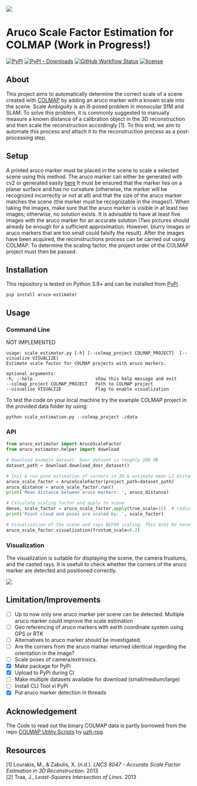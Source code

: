 ![](https://media.githubusercontent.com/media/meyerls/aruco-estimator/main/img/header.png)

# Aruco Scale Factor Estimation for COLMAP (Work in Progress!)

<a href="https://pypi.org/project/aruco-estimator/"><img alt="PyPI" src="https://img.shields.io/pypi/v/aruco-estimator"></a> 
<a href="https://pepy.tech/project/aruco-estimator"><img alt="PyPI - Downloads" src="https://img.shields.io/pypi/dm/aruco-estimator?label=PyPi%20downloads"></a> 
<a href="https://github.com/meyerls/aruco-estimator/actions"><img alt="GitHub Workflow Status" src="https://img.shields.io/github/workflow/status/meyerls/aruco-estimator/Publish%20Python%20%F0%9F%90%8D%20distributions%20%F0%9F%93%A6%20to%20PyPI%20and%20TestPyPI"></a> 
<a href="https://github.com/meyerls/aruco-estimator/blob/main/LICENSE"><img alt="license" src="https://img.shields.io/github/license/meyerls/aruco-estimator"></a> 

<!--![PyPI](https://img.shields.io/pypi/v/aruco-estimator)
![PyPI - Downloads](https://img.shields.io/pypi/dm/aruco-estimator?label=PyPi%20downloads)
![GitHub Workflow Status](https://img.shields.io/github/workflow/status/meyerls/aruco-estimator/Publish%20Python%20%F0%9F%90%8D%20distributions%20%F0%9F%93%A6%20to%20PyPI%20and%20TestPyPI)
![GitHub](https://img.shields.io/github/license/meyerls/aruco-estimator)-->

## About

This project aims to automatically determine the correct scale of a scene created
with [COLMAP](https://colmap.github.io/)
by adding an aruco marker with a known scale into the scene. Scale Ambiguity is an ill-posed problem in monocular SfM
and SLAM. To solve this problem, it is commonly suggested to manually measure a known distance of a calibration object
in the 3D reconstruction and then scale the reconstruction accordingly [1]. To this end, we aim to automate this process
and attach it to the reconstruction process as a post-processing step.

## Setup

A printed aruco marker must be placed in the scene to scale a selected scene using this method. The aruco marker can
either be generated with cv2 or generated easily [here](https://chev.me/arucogen/) It must be ensured that the marker
lies on a planar surface and has no curvature (otherwise, the marker will be recognized incorrectly or not at all) and
that the size of the aruco marker matches the scene (the marker must be recognizable in the images!). When taking the
images, make sure that the aruco marker is visible in at least two images; otherwise, no solution exists. It is
advisable to have at least five images with the aruco marker for an accurate solution (Two pictures should already be
enough for a sufficient approximation. However, blurry images or aruco markers that are too small could falsify the
result). After the images have been acquired, the reconstructions process can be carried out using COLMAP. To determine
the scaling factor, the project order of the COLMAP project must then be passed.

<!-- ## Theory

At first the extrinsic <img src="https://render.githubusercontent.com/render/math?math=\mathbf{M}_i"> and intrinsic
paramters <img src="https://render.githubusercontent.com/render/math?math=\mathbf{K}_i"> for every
image <img src="https://render.githubusercontent.com/render/math?math=\mathbf{I}_i"> of the reconstruction are readout
from the parsed COLMAP project and their underlying [binary output format](https://colmap.github.io/format.html). Then,
in each image <img src="https://render.githubusercontent.com/render/math?math=\mathbf{I}_i">, it is checked whether an
Arco marker is present. If so, all four corners of the square Aruco markers are extracted as image
coordinates <img src="https://render.githubusercontent.com/render/math?math=\mathbf{x} = (x_i, y_i, 1)^\top">. Thus it
is possible to cast a ray from the origin of the camera center
<img src="https://render.githubusercontent.com/render/math?math=\mathbf{C}_i">
through all four Aruco corners trough two points according to
<img src="https://render.githubusercontent.com/render/math?math=r_{vec} = \mathbf{C}_i + ||\mathbf{x} \mathbf{K}^{-1} ||_2^2 \mathbf{R}_i \lambda">
with <img src="https://render.githubusercontent.com/render/math?math=\lambda \in [-\infty, +\infty]">  . Here x is the
image coordinate in homogeneous coordinates, K^-1 is the inverse matrix of the intrinsic matrix of the camera, R_i the
rotation of the extrinsic camera parameters and C_i the translation t_i of the camera pose. Four rays are cast for each
image in which an aruco marker is detected. Thus, with a minimum of two rays per aruco corner, the position in 3D space
can be determined trough the intersection of lines. The intersection of several 3D lines can then be calculated using a
least-squares method [2].-->

## Installation

This repository is tested on Python 3.9+ and can be installed from [PyPi](https://pypi.org/project/aruco-estimator)
<!-- Tutorial: https://www.youtube.com/watch?v=JkeNVaiUq_c -->

````angular2html
pip install aruco-estimator
````

## Usage

### Command Line

NOT IMPLEMENTED

````angular2html
usage: scale_estimator.py [-h] [--colmap_project COLMAP_PROJECT]  [--visualize VISUALIZE]
Estimate scale factor for COLMAP projects with aruco markers.

optional arguments:
-h, --help                        show this help message and exit
--colmap_project COLMAP_PROJECT   Path to COLMAP project
--visualize VISUALIZE             Flag to enable visualization
````

To test the code on your local machine try the example COLMAP project in the provided data folder by using:

````angular2html
python scale_estimation.py --colmap_project ./data
````

### API

````python
from aruco_estimator import ArucoScaleFactor
from aruco_estimator.helper import download

# Download example dataset. Door dataset is roughly 200 MB
dataset_path = download.download_door_dataset()

# Init & run pose estimation of corners in 3D & estimate mean L2 distance between the four aruco corners
aruco_scale_factor = ArucoScaleFactor(project_path=dataset_path)
aruco_distance = aruco_scale_factor.run()
print('Mean distance between aruco markers: ', aruco_distance)

# Calculate scaling factor and apply to scene
dense, scale_factor = aruco_scale_factor.apply(true_scale=15)  # radius in cm
print('Point cloud and poses are scaled by: ', scale_factor)

# Visualization of the scene and rays BEFOR scaling. This miht be necessary for debugging
aruco_scale_factor.visualization(frustum_scale=0.2)
````

### Visualization

The visualization is suitable for displaying the scene, the camera frustums, and the casted rays. It is usefull to check
whether the corners of the aruco marker are detected and positioned correctly.

![](https://media.githubusercontent.com/media/meyerls/aruco-estimator/main/img/visualization.png)

## Limitation/Improvements

- [ ] Up to now only one aruco marker per scene can be detected. Multiple aruco marker could improve the scale
  estimation
- [ ] Geo referencing of aruco markers with earth coordinate system using GPS or RTK
- [ ] Alternatives to aruco marker should be investigated.
- [ ] Are the corners from the aruco marker returned identical regarding the orientation in the image?
- [ ] Scale poses of camera/extrinsics.
- [x] Make package for PyPi
- [x] Upload to PyPi during CI
- [ ] Make multiple datasets available for download (small/medium/large)
- [ ] Install CLI Tool vi PyPi
- [x] Put aruco marker detection in threads

## Acknowledgement

The Code to read out the binary COLMAP data is partly borrowed from the
repo [COLMAP Utility Scripts](https://github.com/uzh-rpg/colmap_utils) by [uzh-rpg](https://github.com/uzh-rpg).

## Resources

<div class="csl-entry">[1] Lourakis, M., &#38; Zabulis, X. (n.d.). <i>LNCS 8047 - Accurate Scale Factor Estimation in 3D Reconstruction</i>. 2013</div>
<div class="csl-entry">[2] Traa, J., <i>Least-Squares Intersection of Lines</i>. 2013</div>
